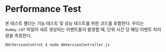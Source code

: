 # Performance Test

본 테스트 폴더는 기능 테스트 및 성능 테스트를 위한 코드를 포함한다.
우리는 `dummy.rdf` 파일이 새로 생성되는 이벤트들이 발생할 때, 단위 시간 당 해당 이벤트 처리량을 측정한다.

```shell script
DH/VersionControl $ node dmVersionController.js
```
